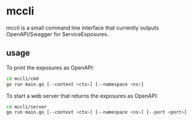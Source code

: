 # mccli

_mccli_ is a small command line interface that currently outputs OpenAPI/Swagger for ServiceExposures.

## usage

To print the exposures as OpenAPI:

``` bash
cd mccli/cmd
go run main.go [--context <ctx>] [--namespace <ns>]
```

To start a web server that returns the exposures as OpenAPI:

``` bash
cd mccli/server
go run main.go [--context <ctx>] [--namespace <ns>] [--port <port>]
```
